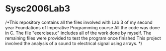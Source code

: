 # Sysc2006Lab3
/*This repository contains all the files involved with Lab 3 of my second year Foundations of Imperative Programming course
All the code was done in C. The file "exercises.c" includes all of the work done by myself. The remaining files were provided to test the program once finished
This project involved the analysis of a sound to electrical signal using arrays. 
*/
